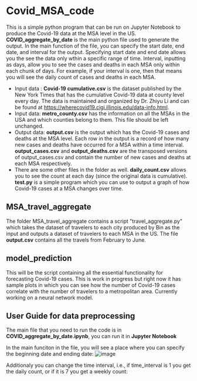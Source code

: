 # Covid_MSA_code
This is a simple python program that can be run on Jupyter Notebook to produce the Covid-19 data at the MSA level in the US. **COVID_aggregate_by_date** is the main python 
file used to generate the output. In the main function of the file, you can specify the start date, end date, and interval for the output. Specifying start date and end date
allows you the see the data only wthin a specific range of time. Interval, inputting as days, allow you to see the cases and deaths in each MSA only within each chunk of days.
For example, if your interval is one, then that means you will see the daily count of cases and deaths in each MSA.  
- Input data : **Covid-19 cumulative.csv** is the dataset published by the New York Times that has the cumulative Covid-19 data at county level every day. The data is maintained and organized by Dr. Zhiyu Li and can be found at https://wherecovid19.cigi.illinois.edu/data-info.html.   
- Input data: **metro_county.csv** has the information on all the MSAs in the USA and which counties belong to them. This file should be left unchanged.
- Output data: **output.csv** is the output which has the Covid-19 cases and deaths at the MSA level. Each row in the output is a record of how many new cases and deaths have occurred for a MSA within a time interval. **output_cases.csv** and **output_deaths.csv** are the transposed versions of output_cases.csv and contain the number of new cases and deaths at each MSA respectively.
- There are some other files in the folder as well. **daily_count.csv** allows you to see the count at each day (since the original data is cumulative). **test.py** is a simple
program which you can use to output a graph of how Covid-19 cases at a MSA changes over time.

## MSA_travel_aggregate
The folder MSA_travel_aggregate contains a script "travel_aggregate.py" which takes the dataset of travelers to each city produced by Bin as the input and outputs a dataset of travelers to each MSA in the US. The file **output.csv** contains all the travels from February to June.
             
## model_prediction
This will be the script containing all the essential functionality for forecasting Covid-19 cases. This is work in progress but right now it has sample plots in which you can see how the number of Covid-19 cases correlate with the number of travelers to a metropolitan area. Currently working on a neural network model.

## User Guide for data preprocessing
The main file that you need to run the code is in **COVID_aggregate_by_date.ipynb**, you can run it in **Jupyter Notebook** 

In the main funciton in the file, you will see a place where you can specify the beginning date and ending date:
![image](https://user-images.githubusercontent.com/47130002/101289826-5f7bd200-37c4-11eb-9330-3d7eb0d92c7d.png)


Additionaly you can change the time interval, i.e., if time_interval is 1 you get the daily count, or if it is 7 you get a weekly count:

